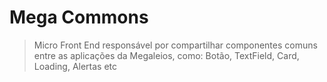# Mega Commons

> Micro Front End responsável por compartilhar componentes comuns entre as aplicações da Megaleios, como: Botão, TextField, Card, Loading, Alertas etc
